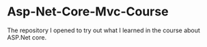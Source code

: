 # Asp-Net-Core-Mvc-Course
The repository I opened to try out what I learned in the course about ASP.Net core.
